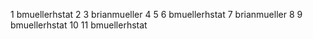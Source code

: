 1 bmuellerhstat
2
3 brianmueller
4
5
6 bmuellerhstat
7 brianmueller
8
9 bmuellerhstat
10
11 bmuellerhstat